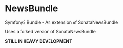 NewsBundle
==========

Symfony2 Bundle - An extension of [SonataNewsBundle](https://github.com/sonata-project/SonataNewsBundle "SonataNewsBundle")

Uses a forked version of SonataNewsBundle

**STILL IN HEAVY DEVELOPMENT**

